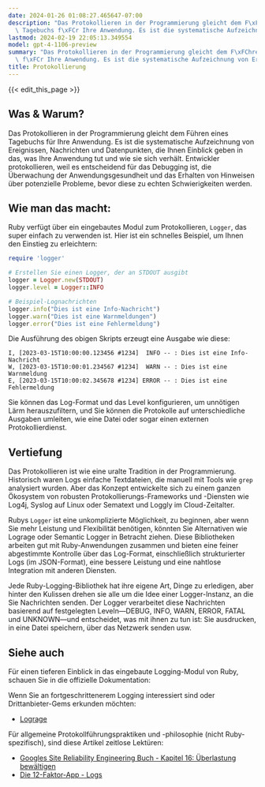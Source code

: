 ```yaml
---
date: 2024-01-26 01:08:27.465647-07:00
description: "Das Protokollieren in der Programmierung gleicht dem F\xFChren eines\
  \ Tagebuchs f\xFCr Ihre Anwendung. Es ist die systematische Aufzeichnung von Ereignissen,\u2026"
lastmod: 2024-02-19 22:05:13.349554
model: gpt-4-1106-preview
summary: "Das Protokollieren in der Programmierung gleicht dem F\xFChren eines Tagebuchs\
  \ f\xFCr Ihre Anwendung. Es ist die systematische Aufzeichnung von Ereignissen,\u2026"
title: Protokollierung
---
```


{{< edit_this_page >}}

## Was & Warum?
Das Protokollieren in der Programmierung gleicht dem Führen eines Tagebuchs für Ihre Anwendung. Es ist die systematische Aufzeichnung von Ereignissen, Nachrichten und Datenpunkten, die Ihnen Einblick geben in das, was Ihre Anwendung tut und wie sie sich verhält. Entwickler protokollieren, weil es entscheidend für das Debugging ist, die Überwachung der Anwendungsgesundheit und das Erhalten von Hinweisen über potenzielle Probleme, bevor diese zu echten Schwierigkeiten werden.

## Wie man das macht:
Ruby verfügt über ein eingebautes Modul zum Protokollieren, `Logger`, das super einfach zu verwenden ist. Hier ist ein schnelles Beispiel, um Ihnen den Einstieg zu erleichtern:

```ruby
require 'logger'

# Erstellen Sie einen Logger, der an STDOUT ausgibt
logger = Logger.new(STDOUT)
logger.level = Logger::INFO

# Beispiel-Lognachrichten
logger.info("Dies ist eine Info-Nachricht")
logger.warn("Dies ist eine Warnmeldungen")
logger.error("Dies ist eine Fehlermeldung")
```

Die Ausführung des obigen Skripts erzeugt eine Ausgabe wie diese:

```
I, [2023-03-15T10:00:00.123456 #1234]  INFO -- : Dies ist eine Info-Nachricht
W, [2023-03-15T10:00:01.234567 #1234]  WARN -- : Dies ist eine Warnmeldung
E, [2023-03-15T10:00:02.345678 #1234] ERROR -- : Dies ist eine Fehlermeldung
```

Sie können das Log-Format und das Level konfigurieren, um unnötigen Lärm herauszufiltern, und Sie können die Protokolle auf unterschiedliche Ausgaben umleiten, wie eine Datei oder sogar einen externen Protokollierdienst.

## Vertiefung
Das Protokollieren ist wie eine uralte Tradition in der Programmierung. Historisch waren Logs einfache Textdateien, die manuell mit Tools wie `grep` analysiert wurden. Aber das Konzept entwickelte sich zu einem ganzen Ökosystem von robusten Protokollierungs-Frameworks und -Diensten wie Log4j, Syslog auf Linux oder Sematext und Loggly im Cloud-Zeitalter.

Rubys `Logger` ist eine unkomplizierte Möglichkeit, zu beginnen, aber wenn Sie mehr Leistung und Flexibilität benötigen, könnten Sie Alternativen wie Lograge oder Semantic Logger in Betracht ziehen. Diese Bibliotheken arbeiten gut mit Ruby-Anwendungen zusammen und bieten eine feiner abgestimmte Kontrolle über das Log-Format, einschließlich strukturierter Logs (im JSON-Format), eine bessere Leistung und eine nahtlose Integration mit anderen Diensten.

Jede Ruby-Logging-Bibliothek hat ihre eigene Art, Dinge zu erledigen, aber hinter den Kulissen drehen sie alle um die Idee einer Logger-Instanz, an die Sie Nachrichten senden. Der Logger verarbeitet diese Nachrichten basierend auf festgelegten Leveln—DEBUG, INFO, WARN, ERROR, FATAL und UNKNOWN—und entscheidet, was mit ihnen zu tun ist: Sie ausdrucken, in eine Datei speichern, über das Netzwerk senden usw.

## Siehe auch
Für einen tieferen Einblick in das eingebaute Logging-Modul von Ruby, schauen Sie in die offizielle Dokumentation:

Wenn Sie an fortgeschrittenerem Logging interessiert sind oder Drittanbieter-Gems erkunden möchten:
- [Lograge](https://github.com/roidrage/lograge)

Für allgemeine Protokollführungspraktiken und -philosophie (nicht Ruby-spezifisch), sind diese Artikel zeitlose Lektüren:
- [Googles Site Reliability Engineering Buch - Kapitel 16: Überlastung bewältigen](https://sre.google/sre-book/handling-overload/#log-messages)
- [Die 12-Faktor-App - Logs](https://12factor.net/logs)
